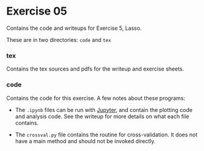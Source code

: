 Exercise 05
==============

Contains the code and writeups for Exercise 5, Lasso.

These are in two directories: `code` and `tex`

### tex

Contains the tex sources and pdfs for the writeup and exercise sheets.

### code

Contains the code for this exercise. A few notes about these programs:

* The `.ipynb` files can be run with [Jupyter](http://jupyter.org/), and contain
the plotting code and analysis code. See the writeup for more details
on what each file contains.

* The `crossval.py` file contains the routine for cross-validation. It does
not have a main method and should not be invoked directly.
